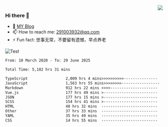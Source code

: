 <img align='right' src='https://github-readme-stats.vercel.app/api?username=niaogege&show_icons=true&theme=radical'/>

### Hi there 👋

- 🌱 [MY Blog](https://bythewayer.com/)
- 📫 How to reach me: 291003932@qq.com
- ⚡ Fun fact:  世事无常，不要留有遗憾，早点养老

![Test](https://github-readme-stats.vercel.app/api/top-langs/?username=niaogege&layout=compact)

<!--START_SECTION:waka-->

```txt
From: 10 March 2020 - To: 29 June 2025

Total Time: 5,182 hrs 31 mins

TypeScript                 2,009 hrs 4 mins>>>>>>>>>>---------------   38.77 %
JavaScript                 1,563 hrs 55 mins>>>>>>>>-----------------   30.18 %
Markdown                   912 hrs 22 mins >>>>---------------------   17.60 %
Vue.js                     177 hrs 49 mins >------------------------   03.43 %
JSON                       177 hrs 15 mins >------------------------   03.42 %
SCSS                       154 hrs 41 mins >------------------------   02.98 %
HTML                       48 hrs 32 mins  -------------------------   00.94 %
Other                      37 hrs 33 mins  -------------------------   00.72 %
YAML                       35 hrs 49 mins  -------------------------   00.69 %
CSS                        14 hrs 55 mins  -------------------------   00.29 %
```

<!--END_SECTION:waka-->

